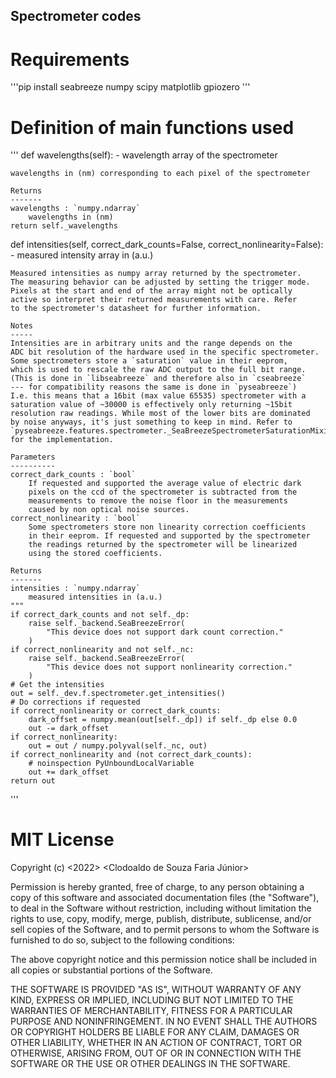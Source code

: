 ## Spectrometer codes

# Requirements

'''pip install seabreeze numpy scipy matplotlib gpiozero '''

# Definition of main functions used

'''
def wavelengths(self):
    - wavelength array of the spectrometer

    wavelengths in (nm) corresponding to each pixel of the spectrometer

    Returns
    -------
    wavelengths : `numpy.ndarray`
        wavelengths in (nm)
    return self._wavelengths

def intensities(self, correct_dark_counts=False, correct_nonlinearity=False):
    - measured intensity array in (a.u.)

    Measured intensities as numpy array returned by the spectrometer.
    The measuring behavior can be adjusted by setting the trigger mode.
    Pixels at the start and end of the array might not be optically
    active so interpret their returned measurements with care. Refer
    to the spectrometer's datasheet for further information.

    Notes
    -----
    Intensities are in arbitrary units and the range depends on the
    ADC bit resolution of the hardware used in the specific spectrometer.
    Some spectrometers store a `saturation` value in their eeprom,
    which is used to rescale the raw ADC output to the full bit range.
    (This is done in `libseabreeze` and therefore also in `cseabreeze`
    --- for compatibility reasons the same is done in `pyseabreeze`)
    I.e. this means that a 16bit (max value 65535) spectrometer with a
    saturation value of ~30000 is effectively only returning ~15bit
    resolution raw readings. While most of the lower bits are dominated
    by noise anyways, it's just something to keep in mind. Refer to
    `pyseabreeze.features.spectrometer._SeaBreezeSpectrometerSaturationMixin`
    for the implementation.

    Parameters
    ----------
    correct_dark_counts : `bool`
        If requested and supported the average value of electric dark
        pixels on the ccd of the spectrometer is subtracted from the
        measurements to remove the noise floor in the measurements
        caused by non optical noise sources.
    correct_nonlinearity : `bool`
        Some spectrometers store non linearity correction coefficients
        in their eeprom. If requested and supported by the spectrometer
        the readings returned by the spectrometer will be linearized
        using the stored coefficients.

    Returns
    -------
    intensities : `numpy.ndarray`
        measured intensities in (a.u.)
    """
    if correct_dark_counts and not self._dp:
        raise self._backend.SeaBreezeError(
            "This device does not support dark count correction."
        )
    if correct_nonlinearity and not self._nc:
        raise self._backend.SeaBreezeError(
            "This device does not support nonlinearity correction."
        )
    # Get the intensities
    out = self._dev.f.spectrometer.get_intensities()
    # Do corrections if requested
    if correct_nonlinearity or correct_dark_counts:
        dark_offset = numpy.mean(out[self._dp]) if self._dp else 0.0
        out -= dark_offset
    if correct_nonlinearity:
        out = out / numpy.polyval(self._nc, out)
    if correct_nonlinearity and (not correct_dark_counts):
        # noinspection PyUnboundLocalVariable
        out += dark_offset
    return out
'''

# MIT License

Copyright (c) <2022> <Clodoaldo de Souza Faria Júnior>

Permission is hereby granted, free of charge, to any person obtaining a copy
of this software and associated documentation files (the "Software"), to deal
in the Software without restriction, including without limitation the rights
to use, copy, modify, merge, publish, distribute, sublicense, and/or sell
copies of the Software, and to permit persons to whom the Software is
furnished to do so, subject to the following conditions:

The above copyright notice and this permission notice shall be included in all
copies or substantial portions of the Software.

THE SOFTWARE IS PROVIDED "AS IS", WITHOUT WARRANTY OF ANY KIND, EXPRESS OR
IMPLIED, INCLUDING BUT NOT LIMITED TO THE WARRANTIES OF MERCHANTABILITY,
FITNESS FOR A PARTICULAR PURPOSE AND NONINFRINGEMENT. IN NO EVENT SHALL THE
AUTHORS OR COPYRIGHT HOLDERS BE LIABLE FOR ANY CLAIM, DAMAGES OR OTHER
LIABILITY, WHETHER IN AN ACTION OF CONTRACT, TORT OR OTHERWISE, ARISING FROM,
OUT OF OR IN CONNECTION WITH THE SOFTWARE OR THE USE OR OTHER DEALINGS IN THE
SOFTWARE.
 
